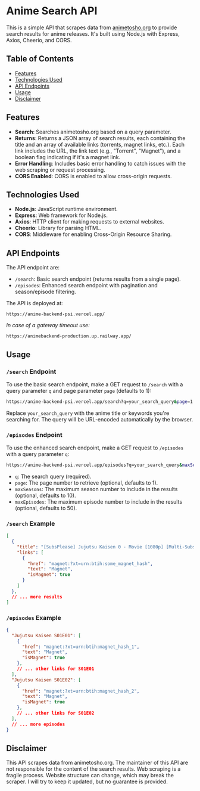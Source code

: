 # Anime Search API 

This is a simple API that scrapes data from [animetosho.org](https://animetosho.org/) to provide search results for anime releases.  It's built using Node.js with Express, Axios, Cheerio, and CORS.

## Table of Contents
- [Features](#features)
- [Technologies Used](#technologies-used)
- [API Endpoints](#api-endpoints)
- [Usage](#usage)
- [Disclaimer](#disclaimer)

## Features

*   **Search**: Searches animetosho.org based on a query parameter.
*   **Returns**: Returns a JSON array of search results, each containing the title and an array of available links (torrents, magnet links, etc.).  Each link includes the URL, the link text (e.g., "Torrent", "Magnet"), and a boolean flag indicating if it's a magnet link.
*   **Error Handling**: Includes basic error handling to catch issues with the web scraping or request processing.
*   **CORS Enabled**:  CORS is enabled to allow cross-origin requests.

## Technologies Used

*   **Node.js**: JavaScript runtime environment.
*   **Express**: Web framework for Node.js.
*   **Axios**: HTTP client for making requests to external websites.
*   **Cheerio**: Library for parsing HTML.
*   **CORS**: Middleware for enabling Cross-Origin Resource Sharing.

## API Endpoints

The API endpoint are: 

*   `/search`:  Basic search endpoint (returns results from a single page).
*   `/episodes`:  Enhanced search endpoint with pagination and season/episode filtering.

The API is deployed at: 
```https
https://anime-backend-psi.vercel.app/
``` 
_In case of a gateway timeout use:_
```https
https://animebackend-production.up.railway.app/
```

## Usage

### `/search` Endpoint

To use the basic search endpoint, make a GET request to `/search` with a query parameter `q` and page parameter `page` (defaults to 1):
```sh
https://anime-backend-psi.vercel.app/search?q=your_search_query&page=1
```

Replace `your_search_query` with the anime title or keywords you're searching for. The query will be URL-encoded automatically by the browser.

### `/episodes` Endpoint

To use the enhanced search endpoint, make a GET request to `/episodes` with a query parameter `q`:
```sh
https://anime-backend-psi.vercel.app/episodes?q=your_search_query&maxSeasons=10&maxEpisodes=50
```
*   `q`: The search query (required).
*   `page`: The page number to retrieve (optional, defaults to 1).
*   `maxSeasons`: The maximum season number to include in the results (optional, defaults to 10).
*   `maxEpisodes`: The maximum episode number to include in the results (optional, defaults to 50).

### `/search` Example

```json
[
  {
    "title": "[SubsPlease] Jujutsu Kaisen 0 - Movie [1080p] [Multi-Subs]",
    "links": [
      {
        "href": "magnet:?xt=urn:btih:some_magnet_hash",
        "text": "Magnet",
        "isMagnet": true
      }
    ]
  },
  // ... more results
]
```

### `/episodes` Example

```json
{
  "Jujutsu Kaisen S01E01": [
    {
      "href": "magnet:?xt=urn:btih:magnet_hash_1",
      "text": "Magnet",
      "isMagnet": true
    },
    // ... other links for S01E01
  ],
  "Jujutsu Kaisen S01E02": [
    {
      "href": "magnet:?xt=urn:btih:magnet_hash_2",
      "text": "Magnet",
      "isMagnet": true
    },
    // ... other links for S01E02
  ],
  // ... more episodes
}
```
## Disclaimer

This API scrapes data from animetosho.org. The maintainer of this API are not responsible for the content of the search results. Web scraping is a fragile process. Website structure can change, which may break the scraper. I will try to keep it updated, but no guarantee is provided.
